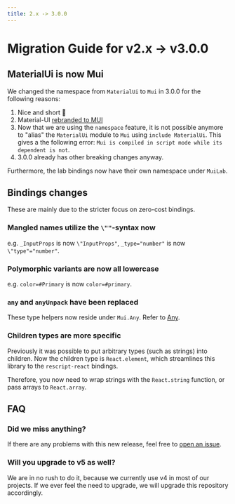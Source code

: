 ```yaml
---
title: 2.x -> 3.0.0
---
```


# Migration Guide for v2.x -> v3.0.0

## MaterialUi is now Mui

We changed the namespace from `MaterialUi` to `Mui` in 3.0.0 for the following
reasons:

1. Nice and short 🙂
2. Material-UI [rebranded to MUI](https://mui.com/blog/material-ui-is-now-mui/)
3. Now that we are using the `namespace` feature, it is not possible anymore to
   "alias" the `MaterialUi` module to `Mui` using `include MaterialUi`. This
   gives a the following error:
   `Mui is compiled in script mode while its dependent is not`.
4. 3.0.0 already has other breaking changes anyway.

Furthermore, the lab bindings now have their own namespace under `MuiLab`.

## Bindings changes

These are mainly due to the stricter focus on zero-cost bindings.

### Mangled names utilize the `\""`-syntax now

e.g. `_InputProps` is now `\"InputProps"`, `_type="number"` is now
`\"type"="number"`.

### Polymorphic variants are now all lowercase

e.g. `color=#Primary` is now `color=#primary`.

### `any` and `anyUnpack` have been replaced

These type helpers now reside under `Mui.Any`. Refer to
[Any](../project-structure/any-type.md).

### Children types are more specific

Previously it was possible to put arbitrary types (such as strings) into
children. Now the children type is `React.element`, which streamlines this
library to the `rescript-react` bindings.

Therefore, you now need to wrap strings with the `React.string` function, or
pass arrays to `React.array`.

## FAQ

### Did we miss anything?

If there are any problems with this new release, feel free to
[open an issue](https://github.com/cca-io/rescript-material-ui/issues).

### Will you upgrade to v5 as well?

We are in no rush to do it, because we currently use v4 in most of our projects.
If we ever feel the need to upgrade, we will upgrade this repository
accordingly.
